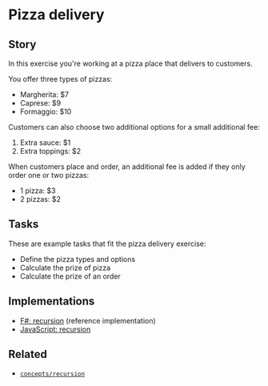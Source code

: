 # Pizza delivery

## Story

In this exercise you're working at a pizza place that delivers to customers.

You offer three types of pizzas:

- Margherita: \$7
- Caprese: \$9
- Formaggio: \$10

Customers can also choose two additional options for a small additional fee:

1. Extra sauce: \$1
1. Extra toppings: \$2

When customers place and order, an additional fee is added if they only order one or two pizzas:

- 1 pizza: \$3
- 2 pizzas: \$2

## Tasks

These are example tasks that fit the pizza delivery exercise:

- Define the pizza types and options
- Calculate the prize of pizza
- Calculate the prize of an order

## Implementations

- [F#: recursion][implementation-fsharp] (reference implementation)
- [JavaScript: recursion][implementation-javascript]

## Related

- [`concepts/recursion`][concepts-recursion]

[concepts-recursion]: https://github.com/exercism/v3/blob/main/reference/concepts/recursion.md
[implementation-fsharp]: https://github.com/exercism/fsharp/blob/main/exercises/concept/pizza-pricing/.docs/instructions.md
[implementation-javascript]: https://github.com/exercism/javascript/blob/main/exercises/concept/recursion/.docs/instructions.md
